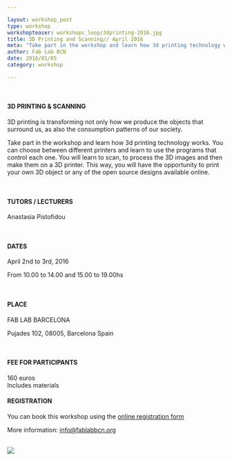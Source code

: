 ```yaml
---

layout: workshop_post
type: workshop
workshopteaser: workshops_loop/3dprinting-2016.jpg
title: 3D Printing and Scanning// April 2016
meta: "Take part in the workshop and learn how 3d printing technology works and discover the most suitable technique for your project. In addition, you will have the opportunity to print an object created by you or by any of the users who share their models in open platforms."
author: Fab Lab BCN
date: 2016/01/05
category: workshop

---
```


<br>

<h4>3D PRINTING & SCANNING</h4>
3D printing is transforming not only how we produce the objects that surround us, as also the consumption patterns of our society.<br>


Take part in the workshop and learn how 3d printing technology works. You can choose between different printers and learn to use the programs that control each one. You will learn to scan, to process the 3D images and then make them on a 3D printer. This way, you will have the opportunity to print your own 3D object or any of the open source designs available online.<br>



<br>
<h4>TUTORS / LECTURERS</h4>

Anastasia Pistofidou


<br>
<h4>DATES</h4>
April 2nd to 3rd, 2016

From 10.00 to 14.00 and 15.00 to 19.00hs

<br>
<h4>PLACE</h4>
FAB LAB BARCELONA

Pujades 102, 
08005, Barcelona 
Spain

<br>
<h4>FEE FOR PARTICIPANTS</h4>
160 euros<br>
Includes materials

<br>
<h4>REGISTRATION </h4>

You can book this workshop using the <a target="_blank" href="http://fablab.fikket.com/event/taller-de-escaneo-e-impresion-3d--2"><u>online registration form</u></a> 

More information: info@fablabbcn.org



<br>

<img src="{{site.baseurl}}{{ site.url }}/img/workshops/workshops_loop/3dprinting-2016.jpg">


